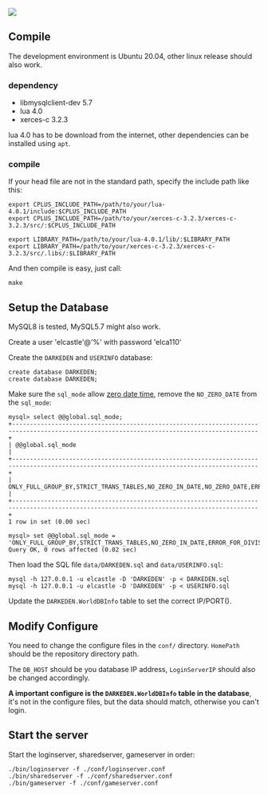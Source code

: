![](https://user-images.githubusercontent.com/1420062/121156821-a0d86180-c87b-11eb-9b41-4d75940f2d88.png)


## Compile

The development environment is Ubuntu 20.04, other linux release should also work.

### dependency

- libmysqlclient-dev 5.7
- lua 4.0
- xerces-c 3.2.3

lua 4.0 has to be download from the internet, other dependencies can be installed using `apt`.

### compile

If your head file are not in the standard path, specify the include path like this:

```
export CPLUS_INCLUDE_PATH=/path/to/your/lua-4.0.1/include:$CPLUS_INCLUDE_PATH
export CPLUS_INCLUDE_PATH=/path/to/your/xerces-c-3.2.3/xerces-c-3.2.3/src/:$CPLUS_INCLUDE_PATH

export LIBRARY_PATH=/path/to/your/lua-4.0.1/lib/:$LIBRARY_PATH
export LIBRARY_PATH=/path/to/your/xerces-c-3.2.3/xerces-c-3.2.3/src/.libs/:$LIBRARY_PATH
```

And then compile is easy, just call:

	make

## Setup the Database

MySQL8 is tested, MySQL5.7 might also work.


Create a user 'elcastle'@'%' with password 'elca110'

Create the `DARKEDEN` and `USERINFO` database:

```
create database DARKEDEN;
create database DARKEDEN;
```

Make sure the `sql_mode` allow [zero date time](https://github.com/opendarkeden/server/issues/5), remove the `NO_ZERO_DATE` from the `sql_mode`:

```
mysql> select @@global.sql_mode;
+-------------------------------------------------------------------------------------------------------------------------------------------+
| @@global.sql_mode                                                                                                                         |
+-------------------------------------------------------------------------------------------------------------------------------------------+
| ONLY_FULL_GROUP_BY,STRICT_TRANS_TABLES,NO_ZERO_IN_DATE,NO_ZERO_DATE,ERROR_FOR_DIVISION_BY_ZERO,NO_AUTO_CREATE_USER,NO_ENGINE_SUBSTITUTION |
+-------------------------------------------------------------------------------------------------------------------------------------------+
1 row in set (0.00 sec)

mysql> set @@global.sql_mode = 'ONLY_FULL_GROUP_BY,STRICT_TRANS_TABLES,NO_ZERO_IN_DATE,ERROR_FOR_DIVISION_BY_ZERO,NO_AUTO_CREATE_USER,NO_ENGINE_SUBSTITUTION';
Query OK, 0 rows affected (0.02 sec)
```

Then load the SQL file `data/DARKEDEN.sql` and `data/USERINFO.sql`:

```
mysql -h 127.0.0.1 -u elcastle -D 'DARKEDEN' -p < DARKEDEN.sql
mysql -h 127.0.0.1 -u elcastle -D 'DARKEDEN' -p < USERINFO.sql
```

Update the `DARKEDEN.WorldDBInfo` table to set the correct IP/PORT().

## Modify Configure

You need to change the configure files in the `conf/` directory.
`HomePath` should be the repository directory path.

The `DB_HOST` should be you database IP address, `LoginServerIP` should also be changed accordingly.

**A important configure is the `DARKEDEN.WorldDBInfo` table in the database**, it's not in the configure files, but the data should match, otherwise you can't login.

## Start the server

Start the loginserver, sharedserver, gameserver in order:

```
./bin/loginserver -f ./conf/loginserver.conf
./bin/sharedserver -f ./conf/sharedserver.conf
./bin/gameserver -f ./conf/gameserver.conf
```
